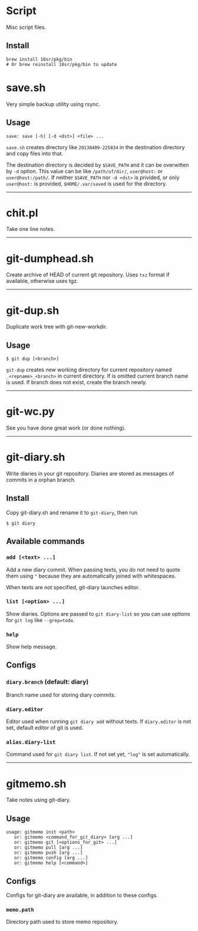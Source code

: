Script
======

Misc script files.



Install
-------

    brew install 10sr/pkg/bin
    # Or brew reinstall 10sr/pkg/bin to update



save.sh
=======

Very simple backup utility using rsync.

Usage
-----

    save: save [-h] [-d <dst>] <file> ...

`save.sh` creates directory like `20130409-225834` in the destination directory
and copy files into that.

The destination directory is decided by `$SAVE_PATH` and it can be overwitten by
`-d` option. This value can be like `/path/of/dir/`, `user@host:` or
`user@host:/path/`. If neither `$SAVE_PATH` nor `-d <dst>` is privided,
or only `user@host:` is provided, `$HOME/.var/saved` is used for the directory.



***

chit.pl
=======

Take one line notes.



***

git-dumphead.sh
===============

Create archive of HEAD of current git repository.
Uses `txz` format if available, otherwise uses tgz.



***

git-dup.sh
==========

Duplicate work tree with git-new-workdir.


Usage
-----

    $ git dup [<branch>]

`git-dup`  creates new working directory for current repository named
`_<repname>_<branch>` in current directory.
If <branch> is omitted current branch name is used.
If branch does not exist, create the branch newly.

***

git-wc.py
=========

See you have done great work (or done nothing).



***

git-diary.sh
============

Write diaries in your git repository. Diaries are stored as messages of commits
in a orphan branch.


Install
-------

Copy git-diary.sh and rename it to `git-diary`, then run

    $ git diary


Available commands
------------------

### `add [<text> ...]`

Add a new diary commit. When passing texts, you do not need to quote them
using `"` because they are automatically joined with whitespaces.

When texts are not specified, git-diary launches editor.

### `list [<option> ...]`

Show diaries. Options are passed to `git diary-list` so you can use options for
`git log` like `--grep=todo`.

### `help`

Show help message.


Configs
-------

### `diary.branch` (default: diary)

Branch name used for storing diary commits.

### `diary.editor`

Editor used when running `git diary add` without texts. If `diary.editor` is not
set, default editor of git is used.

### `alias.diary-list`

Command used for `git diary list`. If not set yet, `"log"` is set automatically.



***

gitmemo.sh
==========

Take notes using git-diary.

Usage
-----

    usage: gitmemo init <path>
       or: gitmemo <command_for_git_diary> [arg ...]
       or: gitmemo git [<options_for_git> ...]
       or: gitmemo pull [arg ...]
       or: gitmemo push [arg ...]
       or: gitmemo config [arg ...]
       or: gitmemo help [<command>]

Configs
-------

Configs for git-diary are available, in addition to these configs.

### `memo.path`

Directory path used to store memo repository.
